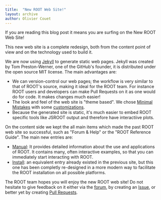 ```yaml
---
title:  "New ROOT Web Site!"
layout: archive
author: Olivier Couet
---
```


If you are reading this blog post it means you are surfing on the New ROOT Web Site!

This new web site is a complete redesign, both from the content point of view and on
the technology used to build it.

We are now using [Jekyll](https://jekyllrb.com) to generate static web pages.
Jekyll was created by Tom Preston-Werner, one of the GitHub's founder, it is distributed 
under the open source MIT license. The main advantages are:

  - We can version-control our web pages; the workflow is very similar
    to that of ROOT's source, making it ideal for the ROOT team. For instance ROOT users
    and developers can make Pull Requests on it as one would do for code. 
    It makes changes much easier!
  - The look and feel of the web site is "theme based". We chose
    [Minimal Mistakes](https://mmistakes.github.io/minimal-mistakes/) with some
    [customizations](https://github.com/root-project/minimal-mistakes).
  - Because the generated site is static, it's much easier to embed ROOT specific tools like
    JSROOT output and therefore have interactiive plots.

On the content side we kept the all main items which made the past ROOT web site so successful,
such as "Forum & Help" or the "ROOT Reference Guide". 
The main new entries are:

   - [Manual](https://root.cern/manual): It provides detailed information about the use and 
     applications of ROOT. It contains many, often interactive examples, so that you can immediately
     start interacting with ROOT.
   - [Install](https://root.cern/install): an equivalent entry already existed in the previous site, but 
     this one has been completly re-designed in a more modern way to facilitate the ROOT installation 
     on all possible platforms. 

The ROOT team hopes you will enjoy the new ROOT web site! Do not hesitate to give
feedback on it either via the [forum](https://root-forum.cern.ch), by creating an 
[Issue](https://github.com/root-project/web/issues/new), or better yet by creating 
[Pull Requests](https://github.com/root-project/web/compare).